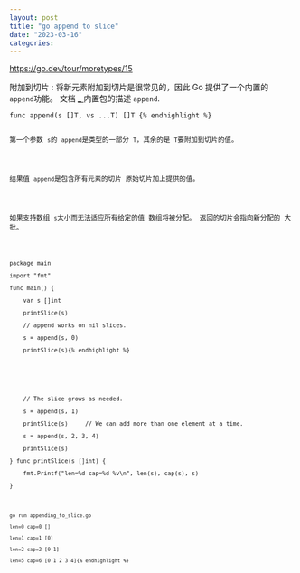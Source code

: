 ```yaml
---
layout: post
title: "go append to slice"
date: "2023-03-16"
categories: 
---
```

<p><a href="https://go.dev/tour/moretypes/15">https://go.dev/tour/moretypes/15</a></p>

<p>附加到切片 : 将新元素附加到切片是很​​常见的，因此 Go 提供了一个内置的 <code>append</code>功能。 文档 <a href="https://go.dev/pkg/builtin/#append" target="_self">_ </a> 内置包的描述 <code>append</code>.</p>

<pre>
<code>func append(s []T, vs ...T) []T {% endhighlight %}

<p>第一个参数 <code>s</code>的 <code>append</code>是类型的一部分 <code>T</code>，其余的是 <code>T</code>要附加到切片的值。</p>

<p>结果值 <code>append</code>是包含所有元素的切片 原始切片加上提供的值。</p>

<p>如果支持数组 <code>s</code>太小而无法适应所有给定的值 数组将被分配。 返回的切片会指向新分配的 大批。</p>

<pre>
<code>package main

import &quot;fmt&quot;

func main() {

&nbsp;&nbsp; &nbsp;var s []int

&nbsp;&nbsp; &nbsp;printSlice(s)

&nbsp;&nbsp; &nbsp;// append works on nil slices.

&nbsp;&nbsp; &nbsp;s = append(s, 0)

&nbsp;&nbsp; &nbsp;printSlice(s){% endhighlight %}

<p>&nbsp;</p>

<p>&nbsp;&nbsp; &nbsp;// The slice grows as needed.<br />
&nbsp;&nbsp; &nbsp;s = append(s, 1)<br />
&nbsp;&nbsp; &nbsp;printSlice(s) &nbsp;&nbsp; &nbsp;// We can add more than one element at a time.<br />
&nbsp;&nbsp; &nbsp;s = append(s, 2, 3, 4)<br />
&nbsp;&nbsp; &nbsp;printSlice(s)<br />
} func printSlice(s []int) {<br />
&nbsp;&nbsp; &nbsp;fmt.Printf(&quot;len=%d cap=%d %v\n&quot;, len(s), cap(s), s)<br />
}</p>

<pre>
<code>go run appending_to_slice.go

len=0 cap=0 []

len=1 cap=1 [0]

len=2 cap=2 [0 1]

len=5 cap=6 [0 1 2 3 4]{% endhighlight %}

<p>&nbsp;</p>

